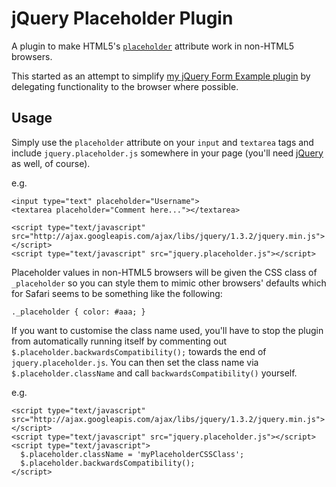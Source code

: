jQuery Placeholder Plugin
=========================

A plugin to make HTML5's [`placeholder`][placeholder_spec] attribute work in non-HTML5 
browsers.

This started as an attempt to simplify [my jQuery Form Example plugin][jquery_example]
by delegating functionality to the browser where possible.

  [placeholder_spec]: http://www.whatwg.org/specs/web-apps/current-work/multipage/common-input-element-attributes.html#the-placeholder-attribute
  [jquery_example]: http://github.com/mudge/jquery_example

Usage
-----

Simply use the `placeholder` attribute on your `input` and `textarea` tags and include 
`jquery.placeholder.js` somewhere in your page (you'll need [jQuery][jquery] as well, of course).

e.g.

    <input type="text" placeholder="Username">
    <textarea placeholder="Comment here..."></textarea>
    
    <script type="text/javascript" src="http://ajax.googleapis.com/ajax/libs/jquery/1.3.2/jquery.min.js"></script>
    <script type="text/javascript" src="jquery.placeholder.js"></script>

  [jquery]: http://jquery.com/

Placeholder values in non-HTML5 browsers will be given the CSS class of `_placeholder` so 
you can style them to mimic other browsers' defaults which for Safari seems to be something 
like the following:

    ._placeholder { color: #aaa; }

If you want to customise the class name used, you'll have to stop the plugin from
automatically running itself by commenting out `$.placeholder.backwardsCompatibility();`
towards the end of `jquery.placeholder.js`. You can then set the class name via
`$.placeholder.className` and call `backwardsCompatibility()` yourself.

e.g.

    <script type="text/javascript" src="http://ajax.googleapis.com/ajax/libs/jquery/1.3.2/jquery.min.js"></script>
    <script type="text/javascript" src="jquery.placeholder.js"></script>
    <script type="text/javascript">
      $.placeholder.className = 'myPlaceholderCSSClass';
      $.placeholder.backwardsCompatibility();
    </script>